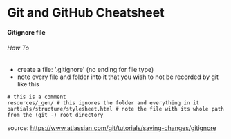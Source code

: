 # Git and GitHub Cheatsheet

#### Gitignore file

###### How To

- create a file: '.gitignore' (no ending for file type)
- note every file and folder into it that you wish to not be recorded by git like this

```
# this is a comment
resources/_gen/ # this ignores the folder and everything in it
partials/structure/stylesheet.html # note the file with its whole path from the (git -) root directory
```


source: https://www.atlassian.com/git/tutorials/saving-changes/gitignore